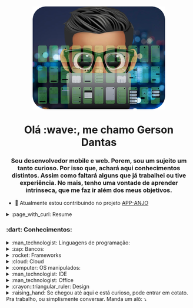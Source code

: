 
<p align="center">
  <img align="center" src="https://github.com/GersonDantas/img/blob/main/DevGersonMobile.png" alt="Ilustração de programador mobile" />
</p>
<h1 align="center">Olá :wave:, me chamo Gerson Dantas</h1>
<h3 align="center">Sou <strong>desenvolvedor mobile e web</strong>. Porem, sou um sujeito um tanto curioso. Por isso que, achará aqui conhecimentos distintos. Assim como faltará alguns que já trabalhei ou tive experiência. No mais, tenho uma vontade de aprender intrínseca, que me faz ir além dos meus objetivos.</h3>

- 🔭 Atualmente estou contribuindo no projeto [APP-ANJO](https://github.com/APP-ANJO)


<details>
  <summary>:page_with_curl: Resume</summary>
 <table align="center">
  <tr>
    <td align="center" >
      <a href="https://github.com/GersonDantas?tab=repositories">
        <img src="https://github-profile-trophy.vercel.app/?username=gersondantas&theme=onedark&title=Stars,Repositories,Commit,Followers&margin-w=15&theme=juicyfresh&column=2&margin-h=15" alt="gersondantas" />
      </a> 
    </td>
    <td>
      <img width="495px" src="https://github-readme-stats.vercel.app/api/top-langs/?username=gersonDantas&hide=html&layout=compact&theme=tokyonight&hide_rank=true" />
    </td>
  </tr>
  <tr>
    <td>
      <img width="495px" src="https://github-readme-stats.vercel.app/api?username=gersonDantas&theme=tokyonight"/>
    </td>
    <td>
      <img src="https://github-readme-streak-stats.herokuapp.com/?user=gersondantas&theme=tokyonight" alt="gersondantas" />
    </td>
  </tr>
</table> 

</details>

<h3 align="left">:dart: Conhecimentos:</h3>

<details>
  <summary>:man_technologist: Linguagens de programação:</summary>
  <p>
    <p align="center">
      <img src="https://img.shields.io/badge/HTML5-E34F26?style=for-the-badge&logo=html5&logoColor=white" alt="HTML5"/>&nbsp;
      <img src="https://img.shields.io/badge/CSS3-1572B6?style=for-the-badge&logo=css3&logoColor=white" alt="CSS3"/>&nbsp;
      <img src="https://img.shields.io/badge/JavaScript-323330?style=for-the-badge&logo=javascript&logoColor=F7DF1E" alt="JavaScrip"/>&nbsp;
      <img src="https://img.shields.io/badge/TypeScript-007ACC?style=for-the-badge&logo=typescript&logoColor=white" alt="TypeScript"/>&nbsp;
      <img src="https://img.shields.io/badge/C%2B%2B-00599C?style=for-the-badge&logo=c%2B%2B&logoColor=white" alt="C#"/>&nbsp;
      <img src="https://img.shields.io/badge/Go-00ADD8?style=for-the-badge&logo=go&logoColor=white" alt="Go"/>&nbsp;
    </p>
  </p>
  
</details>

<details>
  <summary>:zap: Bancos:</summary>
  <p>
    <p align="center">
      <img src="https://img.shields.io/badge/MySQL-00000F?style=for-the-badge&logo=mysql&logoColor=white" alt="MySQL"/>&nbsp;
      <img src="https://img.shields.io/badge/PostgreSQL-316192?style=for-the-badge&logo=postgresql&logoColor=white" alt="PostgreSQL"/>&nbsp;
    </p>
  </p>
</details>

<details>
  <summary>:rocket: Frameworks</summary>
  <p>
    <p align="center">
      <img src="https://img.shields.io/badge/React_Native-20232A?style=for-the-badge&logo=react&logoColor=61DAFB" alt="React_Native"/>&nbsp;
      <img src="https://img.shields.io/badge/Node.js-43853D?style=for-the-badge&logo=node-dot-js&logoColor=white" alt="NodeJS"/>&nbsp;
      <img src="https://img.shields.io/badge/npm-CB3837?style=for-the-badge&logo=npm&logoColor=white" alt="npm"/>&nbsp;
      <img src="https://img.shields.io/badge/Yarn-2C8EBB?style=for-the-badge&logo=yarn&logoColor=white" alt="Yarn" />&nbsp;
      <img src="https://img.shields.io/badge/Express.js-000000?style=for-the-badge&logo=express&logoColor=white" alt="Express" />&nbsp;
      <img src="https://img.shields.io/badge/Sass-CC6699?style=for-the-badge&logo=sass&logoColor=white" alt="Sass" />&nbsp;
      <img src="https://img.shields.io/badge/.NET-5C2D91?style=for-the-badge&logo=dot-net&logoColor=white" alt=".NET" />&nbsp;
      <img src="https://img.shields.io/badge/React-20232A?style=for-the-badge&logo=react&logoColor=61DAFB" alt="ReactJS" />&nbsp;
      <img src="https://img.shields.io/badge/Bootstrap-563D7C?style=for-the-badge&logo=bootstrap&logoColor=white" alt="Bootstrap" />&nbsp;
      <img src="https://img.shields.io/badge/Redux-593D88?style=for-the-badge&logo=redux&logoColor=white" alt="Redux" />&nbsp;
      <img src="https://img.shields.io/badge/styled--components-DB7093?style=for-the-badge&logo=styled-components&logoColor=white" alt="styled components" />&nbsp;
      <img src="https://img.shields.io/badge/React_Router-CA4245?style=for-the-badge&logo=react-router&logoColor=white" alt="React Router" />&nbsp;
      <img src="https://img.shields.io/badge/next.js-000000?style=for-the-badge&logo=next-dot-js&logoColor=white" alt="NextJS" />&nbsp;
      <img src="https://img.shields.io/badge/firebase-ffca28?style=for-the-badge&logo=firebase&logoColor=black" alt="firebase" />&nbsp;
      <img src="https://img.shields.io/badge/Git-F05032?style=for-the-badge&logo=git&logoColor=white" alt="Git" />&nbsp;
      <img src="https://img.shields.io/badge/Postman-FF6C37?style=for-the-badge&logo=Postman&logoColor=white" alt="Postman" />&nbsp;
    </p>
  </p>
</details>


<details>
  <summary>:cloud: Cloud</summary>
  <p>
    <p align="center">
      <img src="https://img.shields.io/badge/Amazon_AWS-232F3E?style=for-the-badge&logo=amazon-aws&logoColor=white" alt="Amazon AWSL"/>&nbsp;
      <img src="https://img.shields.io/badge/Oracle-F80000?style=for-the-badge&logo=oracle&logoColor=black" alt="Oracle"/>&nbsp;
    </p>
  </p>
</details>

<details>
  <summary>:computer: OS manipulados:</summary>
  <p>
    <p align="center">
      <img src="https://img.shields.io/badge/Android-3DDC84?style=for-the-badge&logo=android&logoColor=white" alt="AndroidL"/>&nbsp;
      <img src="https://img.shields.io/badge/Ubuntu-E95420?style=for-the-badge&logo=ubuntu&logoColor=white" alt="Ubuntu"/>&nbsp;
      <img src="https://img.shields.io/badge/Kali_Linux-557C94?style=for-the-badge&logo=kali-linux&logoColor=white" alt="Kali"/>&nbsp;
      <img src="https://img.shields.io/badge/Windows-0078D6?style=for-the-badge&logo=windows&logoColor=white" alt="Windows"/>&nbsp;
      <img src="https://img.shields.io/badge/Windows_95-008080?style=for-the-badge&logo=windows-95&logoColor=white" alt="Windows 95"/>&nbsp;
      <img src="https://img.shields.io/badge/Windows_XP-003399?style=for-the-badge&logo=windows-xp&logoColor=white" alt="Windows XP"/>&nbsp;
      <img src="https://img.shields.io/badge/Debian-A81D33?style=for-the-badge&logo=debian&logoColor=white" alt="Debian"/>&nbsp;
      <img src="https://img.shields.io/badge/Linux_Mint-87CF3E?style=for-the-badge&logo=linux-mint&logoColor=white&label=Atual" alt="Mint"/>&nbsp;
    </p>
  </p>
</details>

<details>
  <summary>:man_technologist: IDE </summary>
  <p>
    <p align="center">
      <img src="https://img.shields.io/badge/Visual_Studio_Code-0078D4?style=for-the-badge&logo=visual%20studio%20code&logoColor=white" alt="VScode"/>&nbsp;
      <img src="https://img.shields.io/badge/Visual_Studio_2019-5C2D91?style=for-the-badge&logo=visual%20studio&logoColor=white" alt="Visual studio Code"/>&nbsp;
      <img src="https://img.shields.io/badge/sublime_text-%23575757.svg?&style=for-the-badge&logo=sublime-text&logoColor=important" alt="Visual studio Code"/>&nbsp;
    </p>
  </p>
</details>

<details>
  <summary>:man_technologist: Office</summary>
  <p>
    <p align="center">
      <img src="https://img.shields.io/badge/Google%20Sheets-34A853?style=for-the-badge&logo=google-sheets&logoColor=white" alt="Google sheets"/>&nbsp;
    </p>
  </p>
</details>

<details>
  <summary>:crayon::triangular_ruler: Design</summary>
  <p>
    <p align="center">
      <img src="https://img.shields.io/badge/Figma-F24E1E?style=for-the-badge&logo=figma&logoColor=white" alt="Figma"/>&nbsp;
      <img src="https://img.shields.io/badge/gimp-5C5543?style=for-the-badge&logo=gimp&logoColor=white" alt="Gimp"/>&nbsp;
      <img src="https://img.shields.io/badge/Canva-%2300C4CC.svg?&style=for-the-badge&logo=Canva&logoColor=white" alt="Canva"/>&nbsp;
    </p>
  </p>
</details>

<details>
  <summary>
    :raising_hand: Se chegou até aqui e está curioso, pode entrar em cotato. Pra trabalho, ou simplismente conversar. Manda um alô: ⤵️
  </summary>
  <p>
    <table>
      <tr>
        <td>
          <a href="https://www.facebook.com/gerson.dantas.733" alt="Facebook">
            <img src="https://img.shields.io/static/v1?label=LinkedIn&message=gerson.dantas.733s&color=0F92F3&style=for-the-badge&logo=Facebook" height="40" alt="stackoverflow"/>&nbsp;
          </a>
        </td>
        <td>
          <a href="https://www.linkedin.com/in/gersonsantosss/" alt="Linkedin">
             <img src="https://img.shields.io/static/v1?label=LinkedIn&message=gersonsantosss&color=0A66C2&style=for-the-badge&logo=LinkedIn" height="40" alt="stackoverflow"/>&nbsp;
          </a>
        </td>
      </tr>
      <tr>
        <td align="center">
          <a href="https://www.instagram.com/gerson_santtoss/" alt="Instagran" >
            <img  src="https://img.shields.io/static/v1?label=Instagram&message=gerson_santtoss&color=E4405F&style=for-the-badge&logo=Instagram" height="40"/>&nbsp;
          </a>
        </td>
        <td>
          <a href="https://www.linkedin.com/in/gersonsantosss/" alt="Stack Overflow">
             <img src="https://img.shields.io/static/v1?label=LinkedIn&message=gersonsantosss&color=F58025&style=for-the-badge&logo=stack-overflow" height="40" alt="stackoverflow"/>&nbsp;
          </a>
        </td>
      </tr>
    </table>
  </p>
</details>

<!--
links usados para este Readme.md

Github Profile Trophy
https://github.com/ryo-ma/github-profile-trophy

Welcome! Badges 4 README.md Profile
https://github.com/alexandresanlim/Badges4-README.md-Profile

GitHub Readme Stats
https://github.com/anuraghazra/github-readme-stats

shields.io
https://shields.io/

Como fazer um bom README
https://blog.rocketseat.com.br/como-fazer-um-bom-readme/
-->
  
  
